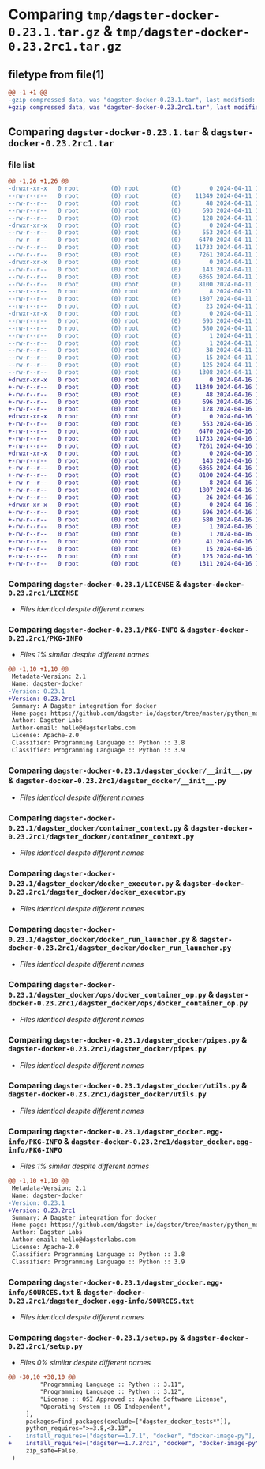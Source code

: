 # Comparing `tmp/dagster-docker-0.23.1.tar.gz` & `tmp/dagster-docker-0.23.2rc1.tar.gz`

## filetype from file(1)

```diff
@@ -1 +1 @@
-gzip compressed data, was "dagster-docker-0.23.1.tar", last modified: Thu Apr 11 18:16:49 2024, max compression
+gzip compressed data, was "dagster-docker-0.23.2rc1.tar", last modified: Tue Apr 16 17:58:29 2024, max compression
```

## Comparing `dagster-docker-0.23.1.tar` & `dagster-docker-0.23.2rc1.tar`

### file list

```diff
@@ -1,26 +1,26 @@
-drwxr-xr-x   0 root         (0) root         (0)        0 2024-04-11 18:16:49.051068 dagster-docker-0.23.1/
--rw-r--r--   0 root         (0) root         (0)    11349 2024-04-11 18:04:20.000000 dagster-docker-0.23.1/LICENSE
--rw-r--r--   0 root         (0) root         (0)       48 2024-04-11 18:04:20.000000 dagster-docker-0.23.1/MANIFEST.in
--rw-r--r--   0 root         (0) root         (0)      693 2024-04-11 18:16:49.051068 dagster-docker-0.23.1/PKG-INFO
--rw-r--r--   0 root         (0) root         (0)      128 2024-04-11 18:04:20.000000 dagster-docker-0.23.1/README.md
-drwxr-xr-x   0 root         (0) root         (0)        0 2024-04-11 18:16:49.047068 dagster-docker-0.23.1/dagster_docker/
--rw-r--r--   0 root         (0) root         (0)      553 2024-04-11 18:04:20.000000 dagster-docker-0.23.1/dagster_docker/__init__.py
--rw-r--r--   0 root         (0) root         (0)     6470 2024-04-11 18:04:20.000000 dagster-docker-0.23.1/dagster_docker/container_context.py
--rw-r--r--   0 root         (0) root         (0)    11733 2024-04-11 18:04:20.000000 dagster-docker-0.23.1/dagster_docker/docker_executor.py
--rw-r--r--   0 root         (0) root         (0)     7261 2024-04-11 18:04:20.000000 dagster-docker-0.23.1/dagster_docker/docker_run_launcher.py
-drwxr-xr-x   0 root         (0) root         (0)        0 2024-04-11 18:16:49.051068 dagster-docker-0.23.1/dagster_docker/ops/
--rw-r--r--   0 root         (0) root         (0)      143 2024-04-11 18:04:20.000000 dagster-docker-0.23.1/dagster_docker/ops/__init__.py
--rw-r--r--   0 root         (0) root         (0)     6365 2024-04-11 18:04:20.000000 dagster-docker-0.23.1/dagster_docker/ops/docker_container_op.py
--rw-r--r--   0 root         (0) root         (0)     8100 2024-04-11 18:04:20.000000 dagster-docker-0.23.1/dagster_docker/pipes.py
--rw-r--r--   0 root         (0) root         (0)        8 2024-04-11 18:04:20.000000 dagster-docker-0.23.1/dagster_docker/py.typed
--rw-r--r--   0 root         (0) root         (0)     1807 2024-04-11 18:04:20.000000 dagster-docker-0.23.1/dagster_docker/utils.py
--rw-r--r--   0 root         (0) root         (0)       23 2024-04-11 18:04:20.000000 dagster-docker-0.23.1/dagster_docker/version.py
-drwxr-xr-x   0 root         (0) root         (0)        0 2024-04-11 18:16:49.047068 dagster-docker-0.23.1/dagster_docker.egg-info/
--rw-r--r--   0 root         (0) root         (0)      693 2024-04-11 18:16:48.000000 dagster-docker-0.23.1/dagster_docker.egg-info/PKG-INFO
--rw-r--r--   0 root         (0) root         (0)      580 2024-04-11 18:16:48.000000 dagster-docker-0.23.1/dagster_docker.egg-info/SOURCES.txt
--rw-r--r--   0 root         (0) root         (0)        1 2024-04-11 18:16:48.000000 dagster-docker-0.23.1/dagster_docker.egg-info/dependency_links.txt
--rw-r--r--   0 root         (0) root         (0)        1 2024-04-11 18:16:48.000000 dagster-docker-0.23.1/dagster_docker.egg-info/not-zip-safe
--rw-r--r--   0 root         (0) root         (0)       38 2024-04-11 18:16:48.000000 dagster-docker-0.23.1/dagster_docker.egg-info/requires.txt
--rw-r--r--   0 root         (0) root         (0)       15 2024-04-11 18:16:48.000000 dagster-docker-0.23.1/dagster_docker.egg-info/top_level.txt
--rw-r--r--   0 root         (0) root         (0)      125 2024-04-11 18:16:49.055068 dagster-docker-0.23.1/setup.cfg
--rw-r--r--   0 root         (0) root         (0)     1308 2024-04-11 18:04:20.000000 dagster-docker-0.23.1/setup.py
+drwxr-xr-x   0 root         (0) root         (0)        0 2024-04-16 17:58:29.792073 dagster-docker-0.23.2rc1/
+-rw-r--r--   0 root         (0) root         (0)    11349 2024-04-16 17:50:34.000000 dagster-docker-0.23.2rc1/LICENSE
+-rw-r--r--   0 root         (0) root         (0)       48 2024-04-16 17:50:34.000000 dagster-docker-0.23.2rc1/MANIFEST.in
+-rw-r--r--   0 root         (0) root         (0)      696 2024-04-16 17:58:29.792073 dagster-docker-0.23.2rc1/PKG-INFO
+-rw-r--r--   0 root         (0) root         (0)      128 2024-04-16 17:50:34.000000 dagster-docker-0.23.2rc1/README.md
+drwxr-xr-x   0 root         (0) root         (0)        0 2024-04-16 17:58:29.788073 dagster-docker-0.23.2rc1/dagster_docker/
+-rw-r--r--   0 root         (0) root         (0)      553 2024-04-16 17:50:34.000000 dagster-docker-0.23.2rc1/dagster_docker/__init__.py
+-rw-r--r--   0 root         (0) root         (0)     6470 2024-04-16 17:50:34.000000 dagster-docker-0.23.2rc1/dagster_docker/container_context.py
+-rw-r--r--   0 root         (0) root         (0)    11733 2024-04-16 17:50:34.000000 dagster-docker-0.23.2rc1/dagster_docker/docker_executor.py
+-rw-r--r--   0 root         (0) root         (0)     7261 2024-04-16 17:50:34.000000 dagster-docker-0.23.2rc1/dagster_docker/docker_run_launcher.py
+drwxr-xr-x   0 root         (0) root         (0)        0 2024-04-16 17:58:29.792073 dagster-docker-0.23.2rc1/dagster_docker/ops/
+-rw-r--r--   0 root         (0) root         (0)      143 2024-04-16 17:50:34.000000 dagster-docker-0.23.2rc1/dagster_docker/ops/__init__.py
+-rw-r--r--   0 root         (0) root         (0)     6365 2024-04-16 17:50:34.000000 dagster-docker-0.23.2rc1/dagster_docker/ops/docker_container_op.py
+-rw-r--r--   0 root         (0) root         (0)     8100 2024-04-16 17:50:34.000000 dagster-docker-0.23.2rc1/dagster_docker/pipes.py
+-rw-r--r--   0 root         (0) root         (0)        8 2024-04-16 17:50:34.000000 dagster-docker-0.23.2rc1/dagster_docker/py.typed
+-rw-r--r--   0 root         (0) root         (0)     1807 2024-04-16 17:50:34.000000 dagster-docker-0.23.2rc1/dagster_docker/utils.py
+-rw-r--r--   0 root         (0) root         (0)       26 2024-04-16 17:50:34.000000 dagster-docker-0.23.2rc1/dagster_docker/version.py
+drwxr-xr-x   0 root         (0) root         (0)        0 2024-04-16 17:58:29.788073 dagster-docker-0.23.2rc1/dagster_docker.egg-info/
+-rw-r--r--   0 root         (0) root         (0)      696 2024-04-16 17:58:29.000000 dagster-docker-0.23.2rc1/dagster_docker.egg-info/PKG-INFO
+-rw-r--r--   0 root         (0) root         (0)      580 2024-04-16 17:58:29.000000 dagster-docker-0.23.2rc1/dagster_docker.egg-info/SOURCES.txt
+-rw-r--r--   0 root         (0) root         (0)        1 2024-04-16 17:58:29.000000 dagster-docker-0.23.2rc1/dagster_docker.egg-info/dependency_links.txt
+-rw-r--r--   0 root         (0) root         (0)        1 2024-04-16 17:58:29.000000 dagster-docker-0.23.2rc1/dagster_docker.egg-info/not-zip-safe
+-rw-r--r--   0 root         (0) root         (0)       41 2024-04-16 17:58:29.000000 dagster-docker-0.23.2rc1/dagster_docker.egg-info/requires.txt
+-rw-r--r--   0 root         (0) root         (0)       15 2024-04-16 17:58:29.000000 dagster-docker-0.23.2rc1/dagster_docker.egg-info/top_level.txt
+-rw-r--r--   0 root         (0) root         (0)      125 2024-04-16 17:58:29.792073 dagster-docker-0.23.2rc1/setup.cfg
+-rw-r--r--   0 root         (0) root         (0)     1311 2024-04-16 17:50:34.000000 dagster-docker-0.23.2rc1/setup.py
```

### Comparing `dagster-docker-0.23.1/LICENSE` & `dagster-docker-0.23.2rc1/LICENSE`

 * *Files identical despite different names*

### Comparing `dagster-docker-0.23.1/PKG-INFO` & `dagster-docker-0.23.2rc1/PKG-INFO`

 * *Files 1% similar despite different names*

```diff
@@ -1,10 +1,10 @@
 Metadata-Version: 2.1
 Name: dagster-docker
-Version: 0.23.1
+Version: 0.23.2rc1
 Summary: A Dagster integration for docker
 Home-page: https://github.com/dagster-io/dagster/tree/master/python_modules/libraries/dagster-docker
 Author: Dagster Labs
 Author-email: hello@dagsterlabs.com
 License: Apache-2.0
 Classifier: Programming Language :: Python :: 3.8
 Classifier: Programming Language :: Python :: 3.9
```

### Comparing `dagster-docker-0.23.1/dagster_docker/__init__.py` & `dagster-docker-0.23.2rc1/dagster_docker/__init__.py`

 * *Files identical despite different names*

### Comparing `dagster-docker-0.23.1/dagster_docker/container_context.py` & `dagster-docker-0.23.2rc1/dagster_docker/container_context.py`

 * *Files identical despite different names*

### Comparing `dagster-docker-0.23.1/dagster_docker/docker_executor.py` & `dagster-docker-0.23.2rc1/dagster_docker/docker_executor.py`

 * *Files identical despite different names*

### Comparing `dagster-docker-0.23.1/dagster_docker/docker_run_launcher.py` & `dagster-docker-0.23.2rc1/dagster_docker/docker_run_launcher.py`

 * *Files identical despite different names*

### Comparing `dagster-docker-0.23.1/dagster_docker/ops/docker_container_op.py` & `dagster-docker-0.23.2rc1/dagster_docker/ops/docker_container_op.py`

 * *Files identical despite different names*

### Comparing `dagster-docker-0.23.1/dagster_docker/pipes.py` & `dagster-docker-0.23.2rc1/dagster_docker/pipes.py`

 * *Files identical despite different names*

### Comparing `dagster-docker-0.23.1/dagster_docker/utils.py` & `dagster-docker-0.23.2rc1/dagster_docker/utils.py`

 * *Files identical despite different names*

### Comparing `dagster-docker-0.23.1/dagster_docker.egg-info/PKG-INFO` & `dagster-docker-0.23.2rc1/dagster_docker.egg-info/PKG-INFO`

 * *Files 1% similar despite different names*

```diff
@@ -1,10 +1,10 @@
 Metadata-Version: 2.1
 Name: dagster-docker
-Version: 0.23.1
+Version: 0.23.2rc1
 Summary: A Dagster integration for docker
 Home-page: https://github.com/dagster-io/dagster/tree/master/python_modules/libraries/dagster-docker
 Author: Dagster Labs
 Author-email: hello@dagsterlabs.com
 License: Apache-2.0
 Classifier: Programming Language :: Python :: 3.8
 Classifier: Programming Language :: Python :: 3.9
```

### Comparing `dagster-docker-0.23.1/dagster_docker.egg-info/SOURCES.txt` & `dagster-docker-0.23.2rc1/dagster_docker.egg-info/SOURCES.txt`

 * *Files identical despite different names*

### Comparing `dagster-docker-0.23.1/setup.py` & `dagster-docker-0.23.2rc1/setup.py`

 * *Files 0% similar despite different names*

```diff
@@ -30,10 +30,10 @@
         "Programming Language :: Python :: 3.11",
         "Programming Language :: Python :: 3.12",
         "License :: OSI Approved :: Apache Software License",
         "Operating System :: OS Independent",
     ],
     packages=find_packages(exclude=["dagster_docker_tests*"]),
     python_requires=">=3.8,<3.13",
-    install_requires=["dagster==1.7.1", "docker", "docker-image-py"],
+    install_requires=["dagster==1.7.2rc1", "docker", "docker-image-py"],
     zip_safe=False,
 )
```

